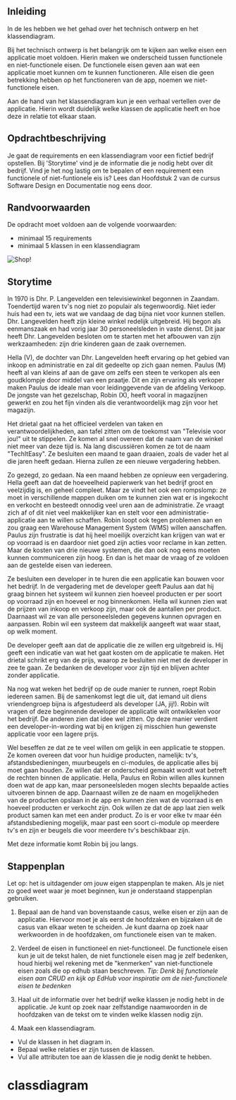 ## Inleiding
In de les hebben we het gehad over het technisch ontwerp en het klassendiagram. 

Bij het technisch ontwerp is het belangrijk om te kijken aan welke eisen een applicatie moet voldoen. Hierin maken we onderscheid tussen functionele en niet-functionele eisen. De functionele eisen geven aan wat een applicatie moet kunnen om te kunnen functioneren. Alle eisen die geen betrekking hebben op het functioneren van de app, noemen we niet-functionele eisen.

Aan de hand van het klassendiagram kun je een verhaal vertellen over de applicatie. Hierin wordt duidelijk welke klassen de applicatie heeft en hoe deze in relatie tot elkaar staan.


## Opdrachtbeschrijving
Je gaat de requirements en een klassendiagram voor een fictief bedrijf opstellen. Bij 'Storytime' vind je de informatie die je nodig hebt over dit bedrijf. Vind je het nog lastig om te bepalen of een requirement een functionele of niet-funtionele eis is? Lees dan Hoofdstuk 2 van de cursus Software Design en Documentatie nog eens door.

## Randvoorwaarden
De opdracht moet voldoen aan de volgende voorwaarden:

- minimaal 15 requirements
- minimaal 5 klassen in een klassendiagram

![Shop!](./assets/shop.jpg)


## Storytime 

In 1970 is Dhr. P. Langevelden een televisiewinkel begonnen in Zaandam. Toendertijd waren tv's nog niet zo populair als tegenwoordig. Niet ieder huis had een tv, iets wat we vandaag de dag bijna niet voor kunnen stellen. Dhr. Langevelden heeft zijn kleine winkel redelijk uitgebreid. Hij begon als eenmanszaak en had vorig jaar 30 personeelsleden in vaste dienst. Dit jaar heeft Dhr. Langevelden besloten om te starten met het afbouwen van zijn werkzaamheden: zijn drie kinderen gaan de zaak overnemen. 

Hella (V), de dochter van Dhr. Langevelden heeft ervaring op het gebied van inkoop en administratie en zal dit gedeelte op zich gaan nemen. Paulus (M) heeft al van kleins af aan de gave om zelfs een steen te verkopen als een goudklompje door middel van een praatje. Dit en zijn ervaring als verkoper maken Paulus de ideale man voor leidinggevende van de afdeling Verkoop. De jongste van het gezelschap, Robin (X), heeft vooral in magazijnen gewerkt en zou het fijn vinden als die verantwoordelijk mag zijn voor het magazijn. 

Het drietal gaat na het officieel verdelen van taken en verantwoordelijkheden, aan tafel zitten om de toekomst van "Televisie voor jou!" uit te stippelen. Ze komen al snel overeen dat de naam van de winkel niet meer van deze tijd is. Na lang discussiëren komen ze tot de naam "TechItEasy". Ze besluiten een maand te gaan draaien, zoals de vader het al die jaren heeft gedaan. Hierna zullen ze een nieuwe vergadering hebben. 

Zo gezegd, zo gedaan. Na een maand hebben ze opnieuw een vergadering. Hella geeft aan dat de hoeveelheid papierwerk van het bedrijf groot en veelzijdig is, en geheel compleet. Maar ze vindt het ook een rompslomp: ze moet in verschillende mappen duiken om te kunnen zien wat er is ingekocht en verkocht en besteedt onnodig veel uren aan de administratie. Ze vraagt zich af of dit niet veel makkelijker kan en stelt voor een administratie-applicatie aan te willen schaffen. Robin loopt ook tegen  problemen aan en zou graag een Warehouse Management System (WMS) willen aanschaffen. Paulus zijn frustratie is dat hij heel moeilijk overzicht kan krijgen van wat er op voorraad is en daardoor niet goed zijn acties voor reclame in kan zetten. Maar de kosten van drie nieuwe systemen, die dan ook nog eens moeten kunnen communiceren zijn hoog. En dan is het maar de vraag of ze voldoen aan de gestelde eisen van iedereen.

Ze besluiten een developer in te huren die een applicatie kan bouwen voor het bedrijf. In de vergadering met de developer geeft Paulus aan dat hij graag binnen het systeem wil kunnen zien hoeveel producten er per soort op voorraad zijn en hoeveel er nog binnenkomen. Hella wil kunnen zien wat de prijzen van inkoop en verkoop zijn, maar ook de aantallen per product. Daarnaast wil ze van alle personeelsleden gegevens kunnen opvragen en aanpassen. Robin wil een systeem dat makkelijk aangeeft wat waar staat, op welk moment.

De developer geeft aan dat de applicatie die ze willen erg uitgebreid is. Hij geeft een indicatie van wat het gaat kosten om de applicatie te maken. Het drietal schrikt erg van de prijs, waarop ze besluiten niet met de developer in zee te gaan. Ze bedanken de developer voor zijn tijd en blijven achter zonder applicatie. 

Na nog wat weken het bedrijf op de oude manier te runnen, roept Robin iedereen samen. Bij de samenkomst legt die uit, dat iemand uit diens vriendengroep bijna is afgestudeerd als developer (JA, jij!). Robin wilt vragen of deze beginnende developer de applicatie wilt ontwikkelen voor het bedrijf. De anderen zien dat idee wel zitten. Op deze manier verdient een developer-in-wording wat bij en krijgen zij misschien hun gewenste applicatie voor een lagere prijs. 

Wel beseffen ze dat ze te veel willen om gelijk in een applicatie te stoppen. Ze komen overeen dat voor hun huidige producten, namelijk: tv's, afstandsbedieningen, muurbeugels en ci-modules, de applicatie alles bij moet gaan houden. Ze willen dat er onderscheid gemaakt wordt wat betreft de rechten binnen de applicatie. Hella, Paulus en Robin willen alles kunnen doen wat de app kan, maar personeelsleden mogen slechts bepaalde acties uitvoeren binnen de app. Daarnaast willen ze de naam en mogelijkheden van de producten opslaan in de app en kunnen zien wat de voorraad is en hoeveel producten er verkocht zijn. Ook willen ze dat de app laat zien welk product samen kan met een ander product. Zo is er voor elke tv maar één afstandsbediening mogelijk, maar past een soort ci-module op meerdere tv's en zijn er beugels die voor meerdere tv's beschikbaar zijn. 

Met deze informatie komt Robin bij jou langs.


## Stappenplan
Let op: het is uitdagender om jouw eigen stappenplan te maken. Als je niet zo goed weet waar je moet beginnen, kun je onderstaand stappenplan gebruiken.

1. Bepaal aan de hand van bovenstaande casus, welke eisen er zijn aan de applicatie. Hiervoor moet je als eerst de hoofdzaken en bijzaken uit de casus van elkaar weten te scheiden. Je kunt daarna op zoek naar werkwoorden in de hoofdzaken, om functionele eisen van te maken.

2. Verdeel de eisen in functioneel en niet-functioneel. De functionele eisen kun je uit de tekst halen, de niet functionele eisen mag je zelf bedenken, houd hierbij wel rekening met de "kenmerken" van niet-functionele eisen zoals die op edhub staan beschreven.
_Tip: Denk bij functionele eisen aan CRUD en kijk op EdHub voor inspiratie om de niet-functionele eisen te bedenken_

3. Haal uit de informatie over het bedrijf welke klassen je nodig hebt in de applicatie. Je kunt op zoek naar zelfstandige naamwoorden in de hoofdzaken van de tekst om te vinden welke klassen nodig zijn.

4. Maak een klassendiagram.

  - Vul de klassen in het diagram in.
  - Bepaal welke relaties er zijn tussen de klassen.
  - Vul alle attributen toe aan de klassen die je nodig denkt te hebben.

# classdiagram
